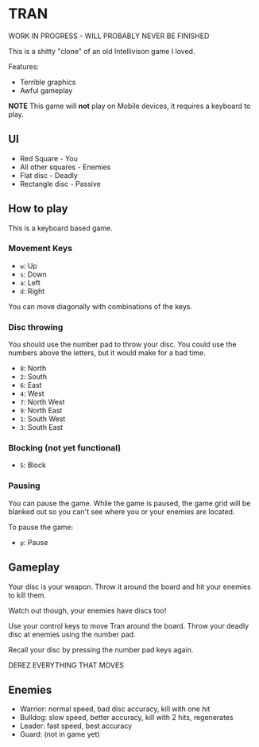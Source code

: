 # TRAN

WORK IN PROGRESS - WILL PROBABLY NEVER BE FINISHED

This is a shitty "clone" of an old Intellivison game I loved.

Features:
* Terrible graphics
* Awful gameplay

**NOTE** This game will **not** play on Mobile devices, it requires a keyboard to play.

## UI

* Red Square - You
* All other squares - Enemies
* Flat disc - Deadly
* Rectangle disc - Passive

## How to play

This is a keyboard based game.

### Movement Keys

* `w`: Up
* `s`: Down
* `a`: Left
* `d`: Right

You can move diagonally with combinations of the keys.

### Disc throwing

You should use the number pad to throw your disc. You could use the numbers above the letters, but it would make for a bad time.

* `8`: North
* `2`: South
* `6`: East
* `4`: West
* `7`: North West
* `9`: North East
* `1`: South West
* `3`: South East

### Blocking (not yet functional)

* `5`: Block

### Pausing

You can pause the game.
While the game is paused, the game grid will be blanked out so you can't see where you or your enemies are located.

To pause the game:

* `p`: Pause

## Gameplay

Your disc is your weapon. Throw it around the board and hit your enemies to kill them.

Watch out though, your enemies have discs too!

Use your control keys to move Tran around the board. Throw your deadly disc at enemies using the number pad.

Recall your disc by pressing the number pad keys again.

DEREZ EVERYTHING THAT MOVES

## Enemies

* Warrior: normal speed, bad disc accuracy, kill with one hit
* Bulldog: slow speed, better accuracy, kill with 2 hits, regenerates
* Leader: fast speed, best accuracy
* Guard: (not in game yet)
